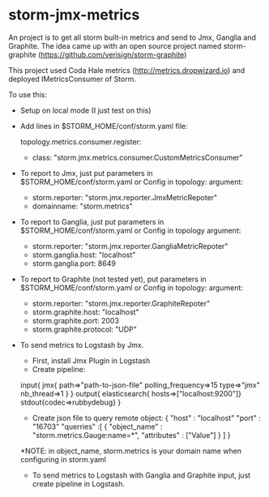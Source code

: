 # storm-jmx-metrics

An project is to get all storm built-in metrics and send to Jmx, Ganglia and Graphite. 
The idea came up with an open source project named storm-graphite (https://github.com/verisign/storm-graphite)

This project used Coda Hale metrics (http://metrics.dropwizard.io) and deployed IMetricsConsumer of Storm.

To use this:
- Setup on local mode (I just test on this)
- Add lines in $STORM_HOME/conf/storm.yaml file:

  topology.metrics.consumer.register:
    - class: "storm.jmx.metrics.consumer.CustomMetricsConsumer"
- To report to Jmx, just put parameters in $STORM_HOME/conf/storm.yaml or Config in topology:
  argument:
    - storm.reporter: "storm.jmx.reporter.JmxMetricRepoter"
    - domainname: "storm.metrics"
- To report to Ganglia, just put parameters in $STORM_HOME/conf/storm.yaml or Config in topology
 argument:
    - storm.reporter: "storm.jmx.reporter.GangliaMetricRepoter"
    - storm.ganglia.host: "localhost"
    - storm.ganglia.port: 8649
- To report to Graphite (not tested yet), put parameters in $STORM_HOME/conf/storm.yaml or Config in topology:
 argument:
	- storm.reporter: "storm.jmx.reporter.GraphiteRepoter"
	- storm.graphite.host: "localhost"
	- storm.graphite.port: 2003
	- storm.graphite.protocol: "UDP"
	
- To send metrics to Logstash by Jmx.
	
   - First, install Jmx Plugin in Logstash
   - Create pipeline:
   
   input{
	jmx{
	path=>"path-to-json-file"
	polling_frequency=>15
	type=>"jmx"
	nb_thread=>1
	}
   }
  output{
   elasticsearch{ 
   hosts=>["localhost:9200"]}
   stdout{codec=>rubbydebug}
}
	
   - Create json file to query remote object:
		{
		  "host" : "localhost"
		  "port" : "16703"
		  "querries" :[
		    {
		      "object_name" : "storm.metrics.Gauge:name=*",
		      "attributes" : ["Value"]
		    } ]
		}
	
	*NOTE: in object_name, storm.metrics is your domain name when configuring in storm.yaml
   - To send metrics to Logstash with Ganglia and Graphite input, just create pipeline in Logstash.
